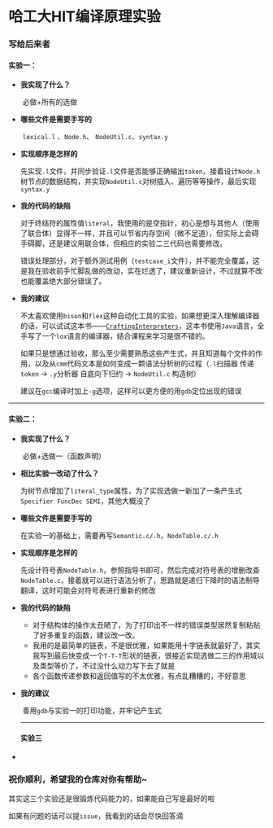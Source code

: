 # 哈工大HIT编译原理实验

### 写给后来者

#### 	实验一：

- **我实现了什么？**

  ​	必做+所有的选做

- **哪些文件是需要手写的**

  ​	`lexical.l` 、`Node.h`、 `NodeUtil.c`、`syntax.y`

- **实现顺序是怎样的**

  ​	先实现`.l`文件，并同步验证`.l`文件是否能够正确输出`token`，接着设计`Node.h`树节点的数据结构，并实现`NodeUtil.c`对树插入、遍历等等操作，最后实现`syntax.y`

- **我的代码的缺陷**

  ​	对于终结符的属性值`literal`，我使用的是空指针，初心是想与其他人（使用了联合体）显得不一样，并且可以节省内存空间（微不足道），但实际上会碍手碍脚，还是建议用联合体，但相应的实验二三代码也需要修改。

  ​	错误处理部分，对于额外测试用例（`testcase_i`文件），并不能完全覆盖，这是我在验收前手忙脚乱做的改动，实在烂透了，建议重新设计，不过就算不改也能覆盖绝大部分错误了。

- **我的建议**

  ​	不太喜欢使用`bison`和`flex`这种自动化工具的实验，如果想更深入理解编译器的话，可以试试这本书——[`CraftingInterpreters`](https://www.craftinginterpreters.com/)，这本书使用`Java`语言，全手写了一个`lox`语言的编译器，结合课程来学习是很不错的。

  ​	如果只是想通过验收，那么至少需要熟悉这些产生式，并且知道每个文件的作用，以及从`cmm`代码文本是如何变成一颗语法分析树的过程（`.l`扫描器 传递`token` -> `.y`分析器 自底向下归约 -> `NodeUtil.c` 构造树）

  ​	建议在`gcc`编译时加上`-g`选项，这样可以更方便的用`gdb`定位出现的错误

------

#### 	实验二：

- **我实现了什么？**

  ​	必做+选做一（函数声明）

- **相比实验一改动了什么？**

  ​	为树节点增加了`literal_type`属性，为了实现选做一新加了一条产生式`Specifier FuncDec SEMI`，其他大概没了

- **哪些文件是需要手写的**

  ​	在实验一的基础上，需要再写`Semantic.c/.h`，`NodeTable.c/.h`

- **实现顺序是怎样的**

  ​	先设计符号表`NodeTable.h`，参照指导书即可，然后完成对符号表的增删改查`NodeTable.c`，接着就可以进行语法分析了，思路就是递归下降时的语法制导翻译，这时可能会对符号表进行重新的修改

- **我的代码的缺陷**

  - 对于结构体的操作太丑陋了，为了打印出不一样的错误类型居然复制粘贴了好多重复的函数，建议改一改。
  - 我用的是最简单的链表，不是很优雅，如果能用十字链表就最好了，其实我写到最后快变成一个`T-T-T`形状的链表，很接近实现选做二三的作用域以及类型等价了，不过没什么动力写下去了就是
  - 各个函数传递参数和返回值写的不太优雅，有点乱糟糟的，不好意思

- **我的建议**

  ​	善用`gdb`与实验一的打印功能，并牢记产生式

  ------

  #### 实验三

- 

### 祝你顺利，希望我的仓库对你有帮助~

其实这三个实验还是很锻炼代码能力的，如果能自己写是最好的啦

如果有问题的话可以提`issue`，我看到的话会尽快回答滴
